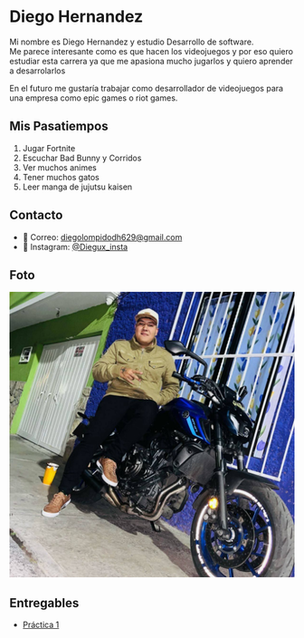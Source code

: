 # Diego Hernandez

Mi nombre es Diego Hernandez y estudio Desarrollo de software.  
Me parece interesante como es que hacen los videojuegos y por eso quiero estudiar esta carrera ya que me apasiona mucho jugarlos y quiero aprender a desarrolarlos

En el futuro me gustaría trabajar como desarrollador de videojuegos para una empresa como epic games o riot games.

## Mis Pasatiempos
1. Jugar Fortnite
2. Escuchar Bad Bunny y Corridos
3. Ver muchos animes
4. Tener muchos gatos
5. Leer manga de jujutsu kaisen

## Contacto
- 📧 Correo: diegolompidodh629@gmail.com 
- 📱 Instagram: [@Diegux_insta](https://www.instagram.com/eldiegux?igsh=Z3JjeDc1ZnplMHhk)  
 

## Foto
![Foto](./assets/Diegux.jpg)

## Entregables
- [Práctica 1](./mds/apuntes.md)


